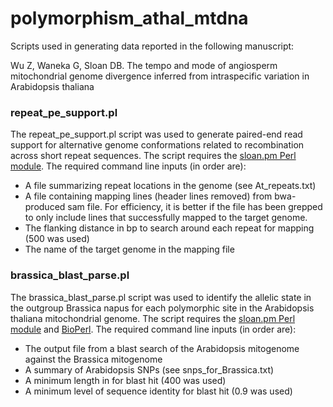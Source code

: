 # polymorphism_athal_mtdna

Scripts used in generating data reported in the following manuscript:

Wu Z, Waneka G, Sloan DB. The tempo and mode of angiosperm mitochondrial genome divergence inferred from intraspecific variation in Arabidopsis thaliana


### repeat_pe_support.pl

The repeat_pe_support.pl script was used to generate paired-end read support for alternative genome conformations related to recombination across short repeat sequences. The script requires the [sloan.pm Perl module](https://github.com/dbsloan/perl_modules). The required command line inputs (in order are):

- A file summarizing repeat locations in the genome (see At_repeats.txt)
- A file containing mapping lines (header lines removed) from bwa-produced sam file. For efficiency, it is better if the file has been grepped to only include lines that successfully mapped to the target genome.
- The flanking distance in bp to search around each repeat for mapping (500 was used)
- The name of the target genome in the mapping file


### brassica_blast_parse.pl

The brassica_blast_parse.pl script was used to identify the allelic state in the outgroup Brassica napus for each polymorphic site in the Arabidopsis thaliana mitochondrial genome. The script requires the [sloan.pm Perl module](https://github.com/dbsloan/perl_modules) and [BioPerl](https://bioperl.org/). The required command line inputs (in order are):

- The output file from a blast search of the Arabidopsis mitogenome against the Brassica mitogenome
- A summary of Arabidopsis SNPs (see snps_for_Brassica.txt)
- A minimum length in for blast hit (400 was used)
- A minimum level of sequence identity for blast hit (0.9 was used)
